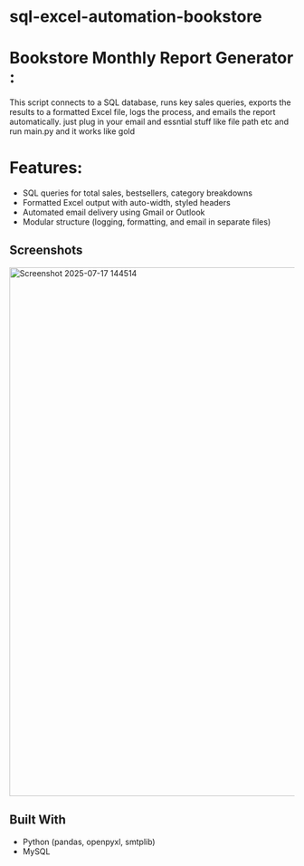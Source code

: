 # sql-excel-automation-bookstore
# Bookstore Monthly Report Generator :

This script connects to a SQL database, runs key sales queries, exports the results to a formatted Excel file, logs the process, and emails the report automatically.
just plug in your email and essntial stuff like file path etc and run main.py and it works like gold 

# Features:
- SQL queries for total sales, bestsellers, category breakdowns
- Formatted Excel output with auto-width, styled headers
- Automated email delivery using Gmail or Outlook
- Modular structure (logging, formatting, and email in separate files)
## Screenshots
[Sample Excel]: 
<img width="1269" height="933" alt="Screenshot 2025-07-17 144502" src="https://github.com/user-attachments/assets/f053c343-7287-465c-bda8-5a5272044781" />

<img width="1122" height="934" alt="Screenshot 2025-07-17 144514" src="https://github.com/user-attachments/assets/ab40967f-5893-4bcc-8d4b-8c19f9774723" />


##  Built With
- Python (pandas, openpyxl, smtplib)
- MySQL  
